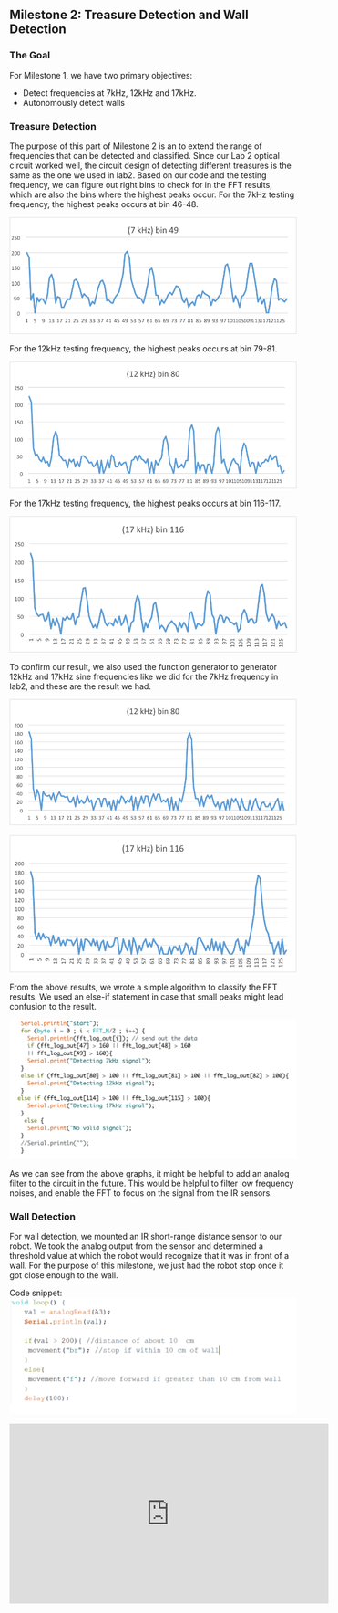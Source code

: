 ## Milestone 2: Treasure Detection and Wall Detection
### The Goal

For Milestone 1, we have two primary objectives:
- Detect frequencies at 7kHz, 12kHz and 17kHz.
- Autonomously detect walls

### Treasure Detection
The purpose of this part of Milestone 2 is an to extend the range of frequencies that can be detected and classified. Since our Lab 2 optical circuit worked well, the circuit design of detecting different treasures is the same as the one we used in lab2.
Based on our code and the testing frequency, we can figure out right bins to check for in the FFT results, which are also the bins where the highest peaks occur. 
For the 7kHz testing frequency, the highest peaks occurs at bin 46-48. 

![7kHz](7kHz.png "7kHz")

For the 12kHz testing frequency, the highest peaks occurs at bin 79-81.

![12kHz](12kHz.png "12kHz")

For the 17kHz testing frequency, the highest peaks occurs at bin 116-117.

![17kHz](17kHz.png "17kHz")

To confirm our result, we also used the function generator to generator 12kHz and 17kHz sine frequencies like we did for the 7kHz frequency in lab2, and these are the result we had. 

![12kFG](12kFG.png "12kFG")

![17kFG](17kFG.png "17kFG")

From the above results, we wrote a simple algorithm to classify the FFT results. We used an else-if statement in case that small peaks might lead confusion to the result.

![TreasureCode](TreasureCode.png "TreasureCode")

As we can see from the above graphs, it might be helpful to add an analog filter to the circuit in the future. This would be helpful to filter low frequency noises, and enable the FFT to focus on the signal from the IR sensors. 



### Wall Detection
For wall detection, we mounted an IR short-range distance sensor to our robot. We took the analog output from the sensor and determined a threshold value at which the robot would recognize that it was in front of a wall. For the purpose of this milestone, we  just had the robot stop once it got close enough to the wall.

Code snippet:
![CodeSnippet](Milestone2WallDetectioCodePic.PNG "Good Code")

<iframe width="560" height="315" src="https://www.youtube.com/embed/YqIe92OuLtM" frameborder="0" allowfullscreen></iframe>
